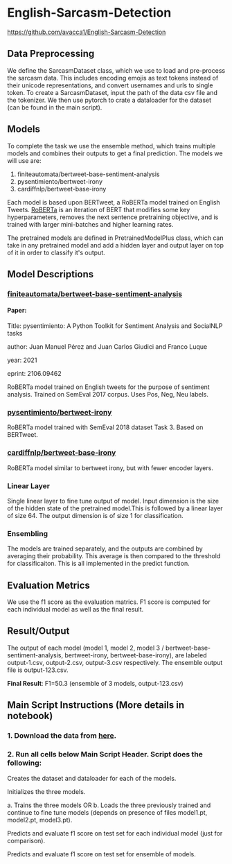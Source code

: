 # English-Sarcasm-Detection

https://github.com/avacca1/English-Sarcasm-Detection


<h2>Data Preprocessing</h2>
We define the SarcasmDataset class, which we use to load and pre-process the sarcasm data. This includes encoding emojis as text tokens instead of their unicode representations, and convert usernames and urls to single token. To create a SarcasmDataset, input the path of the data csv file and the tokenizer. We then use pytorch to crate a dataloader for the dataset (can be found in the main script).

<h2>Models</h2>

To complete the task we use the ensemble method, which trains multiple models and combines their outputs to get a final prediction. The models we will use are:
1. finiteautomata/bertweet-base-sentiment-analysis
2. pysentimiento/bertweet-irony
3. cardiffnlp/bertweet-base-irony

Each model is based upon BERTweet, a RoBERTa model trained on English Tweets. [RoBERTa](https://huggingface.co/docs/transformers/model_doc/roberta) is an iteration of BERT that modifies some key hyperparameters, removes the next sentence pretraining objective, and is trained with larger mini-batches and higher learning rates.

The pretrained models are defined in PretrainedModelPlus class, which can take in any pretrained model and add a hidden layer and output layer on top of it in order to classify it's output.

<h2>Model Descriptions</h2>

### [finiteautomata/bertweet-base-sentiment-analysis](https://huggingface.co/finiteautomata/bertweet-base-sentiment-analysis)


#### Paper: 
Title: pysentimiento: A Python Toolkit for Sentiment Analysis and SocialNLP tasks

author: Juan Manuel Pérez and Juan Carlos Giudici and Franco Luque

year: 2021

eprint: 2106.09462


RoBERTa model trained on English tweets for the purpose of sentiment analysis. Trained on SemEval 2017 corpus. Uses Pos, Neg, Neu labels. 

### [pysentimiento/bertweet-irony](https://huggingface.co/pysentimiento/bertweet-irony)

RoBERTa model trained with SemEval 2018 dataset Task 3. Based on BERTweet. 

### [cardiffnlp/bertweet-base-irony](https://huggingface.co/cardiffnlp/bertweet-base-irony)



RoBERTa model similar to bertweet irony, but with fewer encoder layers. 

<h3>Linear Layer</h3>

Single linear layer to fine tune output of model. Input dimension is the size of the hidden state of the pretrained model.This is followed by a linear layer of size 64. The output dimension is of size 1 for classification.

<h3>Ensembling</h3>
The models are trained separately, and the outputs are combined by averaging their probability. This average is then compared to the threshold for classificaiton. This is all implemented in the predict function.

## Evaluation Metrics
We use the f1 score as the evaluation matrics. F1 score is computed for each individual model as well as the final result.

## Result/Output

The output of each model (model 1, model 2, model 3 / bertweet-base-sentiment-analysis, bertweet-irony, bertweet-base-irony), are labeled output-1.csv, output-2.csv, output-3.csv respectively. The ensemble output file is output-123.csv.

**Final Result**: F1=50.3 (ensemble of 3 models, output-123.csv)

## Main Script Instructions (More details in notebook)

### 1. Download the data from [here](https://github.com/iabufarha/iSarcasmEval).

### 2. Run all cells below Main Script Header. Script does the following:

  Creates the dataset and dataloader for each of the models.
  
  Initializes the three models.
  
  a. Trains the three models OR b. Loads the three previously trained and continue to fine tune models (depends on presence of files model1.pt, model2.pt, model3.pt).

  Predicts and evaluate f1 score on test set for each individual model (just for comparison).

  Predicts and evaluate f1 score on test set for ensemble of models.
